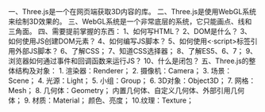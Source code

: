 一、Three.js是一个在网页端获取3D内容的库。
二、Three.js是使用WebGL系统来绘制3D效果的。
三、WebGL系统是一个非常底层的系统，它只能画点、线和三角面。
四、需要提前掌握的东西：
    1、如何写HTML？
    2、DOM是什么？
    3、如何使用JS创建DOM元素？
    4、如何编写JS脚本？
    5、如何使用<·script>标签引用外部JS脚本？
    6、了解CSS；
    7、知道CSS选择器；
    8、了解ES5、6、7；
    9、浏览器如何通过事件和回调函数来运行JS？
    10、什么是闭包？
五、Three.js的整体结构及对象：
    1. 渲染器：Renderer；
    2. 摄像机：Camera；
    3. 场景：Scene；
    4. 光源：Light； 
    5. 小组：Group；
    6. 3D对象：Object3D；
    7. 网格：Mesh；
    8. 几何体：Geometry；
        内置几何体、自定义几何体、外部引用几何体；
    9. 材质：Material；
        颜色、亮度；
    10.纹理：Texture；